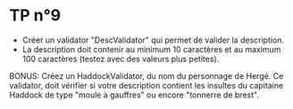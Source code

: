 # TP n°9

- Créer un validator "DescValidator" qui permet de valider la description. 
- La description doit contenir au minimum 10 caractères et au maximum 100 caractères (testez avec des valeurs plus petites). 

BONUS: Créez un HaddockValidator, du nom du personnage de Hergé. 
Ce validator, doit vérifier si votre description contient les insultes du capitaine Haddock
de type "moule à gauffres" ou encore "tonnerre de brest". 
